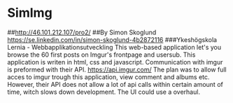# SimImg
##http://46.101.212.107/pro2/
##By Simon Skoglund https://se.linkedin.com/in/simon-skoglund-4b2872116
###Ykeshögskola Lernia - Webbapplikationsutveckling
This web-based application let's you browse the 60 first posts on Imgur's frontpage and usersub. This application is writen in html, css and javascript. Communication with imgur is preformed with their API. https://api.imgur.com/ The plan was to allow full acces to imgur trough this application, view comment and albums etc. However, their API does not allow a lot of api calls within certain amount of time, witch slows down development. The UI could use a overhaul.
